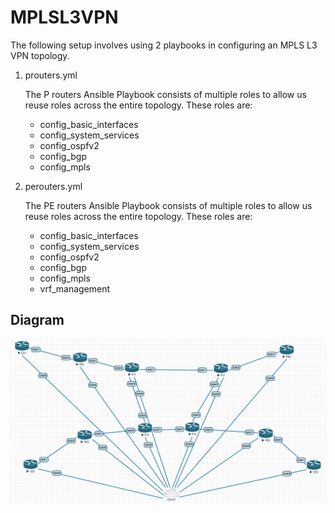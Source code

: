 # MPLSL3VPN
The following setup involves using 2 playbooks in configuring an MPLS L3 VPN topology.

1. prouters.yml

   The P routers Ansible Playbook consists of multiple roles to allow us reuse roles across the entire topology.
   These roles are:
    - config_basic_interfaces
    - config_system_services
    - config_ospfv2
    - config_bgp
    - config_mpls

2. perouters.yml

   The PE routers Ansible Playbook consists of multiple roles to allow us reuse roles across
 the entire topology.
   These roles are:
    - config_basic_interfaces
    - config_system_services
    - config_ospfv2
    - config_bgp
    - config_mpls
    - vrf_management
## Diagram
![MPLS L3 VPN Topology](images/mplsautomationtopology.png)

